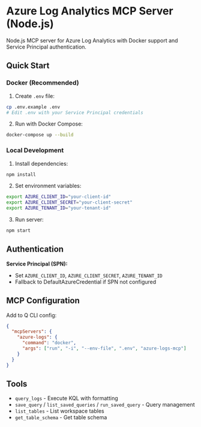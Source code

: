 # Azure Log Analytics MCP Server (Node.js)

Node.js MCP server for Azure Log Analytics with Docker support and Service Principal authentication.

## Quick Start

### Docker (Recommended)

1. Create `.env` file:
```bash
cp .env.example .env
# Edit .env with your Service Principal credentials
```

2. Run with Docker Compose:
```bash
docker-compose up --build
```

### Local Development

1. Install dependencies:
```bash
npm install
```

2. Set environment variables:
```bash
export AZURE_CLIENT_ID="your-client-id"
export AZURE_CLIENT_SECRET="your-client-secret"  
export AZURE_TENANT_ID="your-tenant-id"
```

3. Run server:
```bash
npm start
```

## Authentication

**Service Principal (SPN):**
- Set `AZURE_CLIENT_ID`, `AZURE_CLIENT_SECRET`, `AZURE_TENANT_ID`
- Fallback to DefaultAzureCredential if SPN not configured

## MCP Configuration

Add to Q CLI config:
```json
{
  "mcpServers": {
    "azure-logs": {
      "command": "docker",
      "args": ["run", "-i", "--env-file", ".env", "azure-logs-mcp"]
    }
  }
}
```

## Tools

- `query_logs` - Execute KQL with formatting
- `save_query` / `list_saved_queries` / `run_saved_query` - Query management  
- `list_tables` - List workspace tables
- `get_table_schema` - Get table schema
